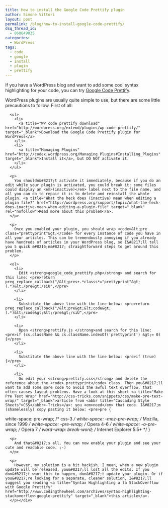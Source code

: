 ```yaml
---
title: How to install the Google Code Prettify plugin
author: Simone Vittori
layout: post
permalink: /blog/how-to-install-google-code-prettify/
dsq_thread_id:
  - 860649835
categories:
  - WordPress
tags:
  - code
  - google
  - install
  - plugin
  - prettify
---
```

<div id="jbID-79" class="jbPost">
  <p>
    If you have a WordPress blog and want to add some cool syntax highlighting for your code, you can try <a title="Google Code Prettify" href="http://code.google.com/p/google-code-prettify/" target="_blank">Google Code Prettify</a>.<p>
      <p>
        WordPress plugins are usually quite simple to use, but there are some little precautions to follow. First of all:
      </p>
      
      <ul>
        <li>
          <a title="WP code prettify download" href="http://wordpress.org/extend/plugins/wp-code-prettify/" target="_blank">Download the Google Code Prettify plugin for WordPress</a>
        </li>
        <li>
          <a title="Managing Plugins" href="http://codex.wordpress.org/Managing_Plugins#Installing_Plugins" target="_blank">Install it</a>, but DO NOT activate it.
        </li>
      </ul>
      
      <p>
        You shouldn&#8217;t activate it immediately, because if you do an edit while your plugin is activated, you could break it: some files could display an <em>(inactive)</em> label next to the file name, and all you can do to repair it is to delete and reinstall the whole plugin. <a title="What the heck does (inactive) mean when editing a plugin file?" href="http://wordpress.org/support/topic/what-the-heck-does-inactive-mean-when-editing-a-plugin-file" target="_blank" rel="nofollow">Read more about this problem</a>.
      </p>
      
      <p>
        Once you enabled your plugin, you should wrap <code>&lt;pre class="prettyprint"&gt;</code> for every instance of code you have in all your articles. This can be tremendously annoying if you already have hundreds of articles in your WordPress blog, so I&#8217;ll tell you 5 quick &#8216;n&#8217; straightforward steps to get around this problem.
      </p>
      
      <ol>
        <li>
          Edit <strong>google_code_prettify.php</strong> and search for this line: <pre>return preg_replace_callback("/&lt;pres+.*classs*="prettyprint"&gt;(.*)&lt;/pre&gt;/siU",</pre>
        </li>
        
        <li>
          Substitute the above line with the line below: <pre>return preg_replace_callback("/&lt;pre&gt;&lt;code&gt;(.*)&lt;/code&gt;&lt;/pre&gt;/siU",</pre>
        </li>
        
        <li>
          Open <strong>prettify.js </strong>and search for this line: <pre>if (cs.className && cs.className.indexOf('prettyprint') &gt;= 0) {</pre>
        </li>
        
        <li>
          Substitute the above line with the line below: <pre>if (true) {</pre>
        </li>
        
        <li>
          Go edit your <strong>prettify.css</strong> and delete the reference about the <code>.prettyprint</code> class. Then you&#8217;ll want to add some more code to avoid the awful text overflow, that often causes layout problems. Have a look at this short <a title="Make Pre Text Wrap" href="http://css-tricks.com/snippets/css/make-pre-text-wrap/" target="_blank">article from <abbr title="Cascading Style Sheets">CSS</abbr>-Tricks</a>: you <em>need</em> that code. I&#8217;m (shamelessly) copy pasting it below: <pre>pre {
 white-space: pre-wrap;       /* css-3 */
 white-space: -moz-pre-wrap;  /* Mozilla, since 1999 */
 white-space: -pre-wrap;      /* Opera 4-6 */
 white-space: -o-pre-wrap;    /* Opera 7 */
 word-wrap: break-word;       /* Internet Explorer 5.5+ */
}</pre>
        </li>
      </ol>
      
      <p>
        And that&#8217;s all. You can now enable your plugin and see your cute and readable code. ;-)
      </p>
      
      <p>
        However, my solution is a bit hackish. I mean, when a new plugin update will be released, you&#8217;ll lost all the edits. If you don&#8217;t want this to happen, don&#8217;t update your plugin. Or if you&#8217;re looking for a separate, cleaner solution, I&#8217;ll suggest you reading <a title="Syntax Highlighting a la StackOverflow with Google Prettify" href="http://www.codingthewheel.com/archives/syntax-highlighting-stackoverflow-google-prettify" target="_blank">this article</a>.
      </p></div>